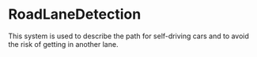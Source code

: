 # RoadLaneDetection
This system is used to describe the path for self-driving cars and to avoid the risk of getting in another lane.
